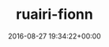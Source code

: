 ---
title:		"ruairi-fionn"
mediatype:		"upload"
description:		"TBC"
date:		"2016-08-27 19:34:22+00:00"
album:		"people"
filename:		"ruairi-fionn.md"
series:		""
cl_public_id:		"people/ruairi-fionn"
cl_version:		1497005542
format:		"tiff"
bytes:		2669160
width:		961
height:		1440
exposure_mode:		"Auto"
program:		"Aperture-priority AE"
aperture:		"2.8"
focal_length:		"24.0 mm"
iso:		"320"
shutter_speed:		"1/100"
metering:		"Spot"
flash:		"Off, Did not fire"
white_balance:		"Custom"
colour_temp:		"5500"
has_crop:		"false"
orientation:		"Horizontal (normal)"
camera_model:		"NIKON D800"
lens_info:		"24-70mm f/2.8"
artist:		"No artist info"
x_resolution:		"300"
y_resolution:		"300"
---